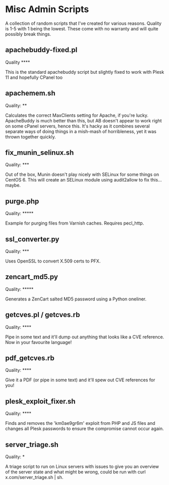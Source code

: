 Misc Admin Scripts
==================

A collection of random scripts that I've created for various reasons. Quality is 1-5 with 1 being the lowest. These come with no warranty and will quite possibly break things. 

apachebuddy-fixed.pl
--------------------
Quality ****

This is the standard apachebuddy script but slightly fixed to work with Plesk 11 and hopefully CPanel too

apachemem.sh
------------
Quality: **

Calculates the correct MaxClients setting for Apache, if you're lucky. ApacheBuddy is much better than this, but AB doesn't appear to work right on some cPanel servers, hence this. It's hacky as it combines several separate ways of doing things in a mish-mash of horribleness, yet it was thrown together quickly.

fix_munin_selinux.sh
--------------------
Quality: ***

Out of the box, Munin doesn't play nicely with SELinux for some things on CentOS 6. This will create an SELinux module using audit2allow to fix this... maybe.

purge.php
---------
Quality: *****

Example for purging files from Varnish caches. Requires pecl_http.

ssl_converter.py
----------------
Quality: ***

Uses OpenSSL to convert X.509 certs to PFX.

zencart_md5.py
--------------
Quality: *****

Generates a ZenCart salted MD5 password using a Python oneliner.

getcves.pl / getcves.rb
-----------------------
Quality: ****

Pipe in some text and it'll dump out anything that looks like a CVE reference. Now in your favourite language!

pdf_getcves.rb
--------------
Quality: ****

Give it a PDF (or pipe in some text) and it'll spew out CVE references for you!


plesk_exploit_fixer.sh
----------------------
Quality: ****

Finds and removes the 'km0ae9gr6m' exploit from PHP and JS files and changes all Plesk passwords to ensure the compromise cannot occur again.

server_triage.sh
----------------
Quality: *

A triage script to run on Linux servers with issues to give you an overview of the server state and what might be wrong, could be run with curl x.com/server_triage.sh | sh.
